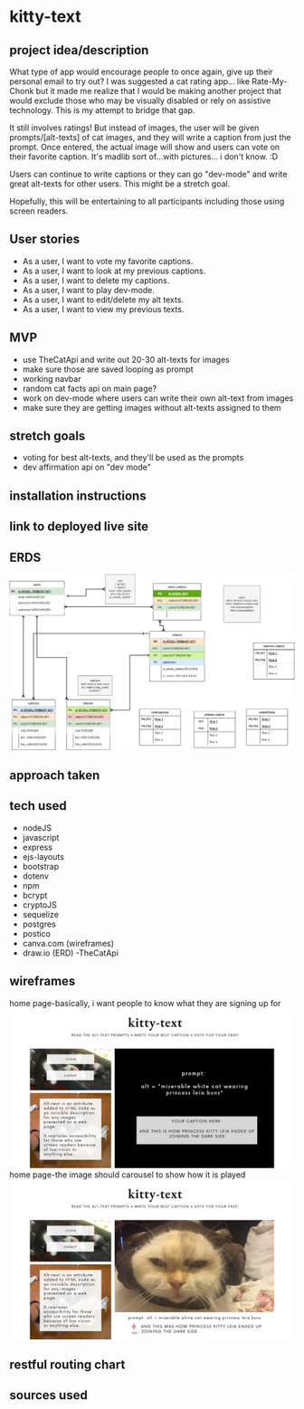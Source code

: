 # kitty-text


## project idea/description
What type of app would encourage people to once again, give up their personal email to try out?  I was suggested a cat rating app... like Rate-My-Chonk but it made me realize that I would be making another project that would exclude those who may be visually disabled or rely on assistive technology. This is my attempt to bridge that gap.  

It still involves ratings!  But instead of images, the user will be given prompts/[alt-texts] of cat images, and they will write a caption from just the prompt. Once entered, the actual image will show and users can vote on their favorite caption.  It's madlib sort of...with pictures... i don't know. :D

Users can continue to write captions or they can go "dev-mode" and write great alt-texts for other users.  This might be a stretch goal.

Hopefully, this will be entertaining to all participants including those using screen readers.

## User stories

- As a user, I want to vote my favorite captions.
- As a user, I want to look at my previous captions.
- As a user, I want to delete my captions.
- As a user, I want to play dev-mode. 
- As a user, I want to edit/delete my alt texts.
- As a user, I want to view my previous texts.
## MVP
- use TheCatApi and write out 20-30 alt-texts for images
- make sure those are saved looping as prompt
- working navbar 
- random cat facts api on main page?
- work on dev-mode where users can write their own alt-text from images
- make sure they are getting images without alt-texts assigned to them

## stretch goals
- voting for best alt-texts, and they'll be used as the prompts
- dev affirmation api on "dev mode"
## installation instructions

## link to deployed live site

## ERDS

![an ERD of my project](ERD.drawio.png)
## approach taken

## tech used
- nodeJS
- javascript
- express
- ejs-layouts
- bootstrap
- dotenv
- npm
- bcrypt 
- cryptoJS
- sequelize
- postgres
- postico 
- canva.com (wireframes)
- draw.io (ERD)
-TheCatApi


## wireframes
home page-basically, i want people to know what they are signing up for
![home page](index.png)
home page-the image should carousel to show how it is played
![home page](index2.png)


## restful routing chart

## sources used